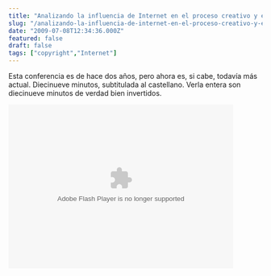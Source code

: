```yaml
---
title: "Analizando la influencia de Internet en el proceso creativo y el intercambio de cultura"
slug: "/analizando-la-influencia-de-internet-en-el-proceso-creativo-y-el-intercambio-de-cultura"
date: "2009-07-08T12:34:36.000Z"
featured: false
draft: false
tags: ["copyright","Internet"]
---
```



Esta conferencia es de hace dos años, pero ahora es, si cabe, todavía más actual. Diecinueve minutos, subtitulada al castellano. Verla entera son diecinueve minutos de verdad bien invertidos.

<object classid="clsid:d27cdb6e-ae6d-11cf-96b8-444553540000" codebase="http://download.macromedia.com/pub/shockwave/cabs/flash/swflash.cab#version=6,0,40,0" height="326" width="446"><param name="allowFullScreen" value="true"></param><param name="wmode" value="transparent"></param><param name="bgColor" value="#ffffff"></param><param name="flashvars" value="vu=http://video.ted.com/talks/embed/LarryLessig_2007-embed_high.flv&su=http://images.ted.com/images/ted/tedindex/embed-posters/LarryLessig-2007.embed_thumbnail.jpg&vw=432&vh=240&ap=0&ti=187"></param><param name="src" value="http://video.ted.com/assets/player/swf/EmbedPlayer.swf"></param><param name="bgcolor" value="#ffffff"></param><param name="allowfullscreen" value="true"></param><embed allowfullscreen="true" bgcolor="#ffffff" flashvars="vu=http://video.ted.com/talks/embed/LarryLessig_2007-embed_high.flv&su=http://images.ted.com/images/ted/tedindex/embed-posters/LarryLessig-2007.embed_thumbnail.jpg&vw=432&vh=240&ap=0&ti=187" height="326" src="http://video.ted.com/assets/player/swf/EmbedPlayer.swf" type="application/x-shockwave-flash" width="446" wmode="transparent"></embed></object>



